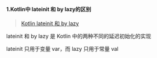 #### 1.Kotlin中 lateinit 和 by lazy的区别

>[Kotlin lateinit 和 by lazy](https://www.jianshu.com/p/e2cb4c65d4ff)

lateinit 和 by lazy 是 Kotlin 中的两种不同的延迟初始化的实现

lateinit 只用于变量 var，而 lazy 只用于常量 val

